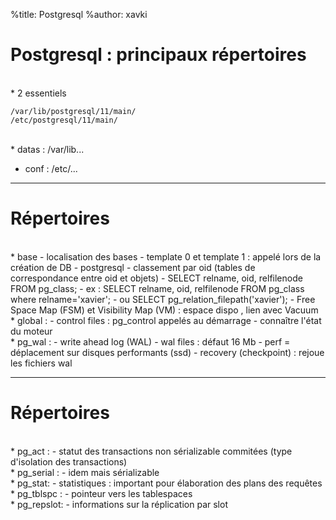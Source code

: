 %title: Postgresql
%author: xavki



# Postgresql : principaux répertoires


<br>
* 2 essentiels

```
/var/lib/postgresql/11/main/
/etc/postgresql/11/main/
```

<br>
* datas : /var/lib...

* conf : /etc/...

-------------------------------------------------------

# Répertoires


<br>
* base
		- localisation des bases
		- template 0 et template 1 : appelé lors de la création de DB
		- postgresql
		- classement par oid (tables de correspondance entre oid et objets)
		- SELECT relname, oid, relfilenode FROM pg_class;
		- ex : SELECT relname, oid, relfilenode FROM pg_class where relname='xavier';
		- ou SELECT pg_relation_filepath('xavier');
		- Free Space Map (FSM) et Visibility Map (VM) : espace dispo , lien avec Vacuum

<br>
* global :
		- control files : pg_control appelés au démarrage
		- connaître l'état du moteur

<br>
* pg_wal : 
		- write ahead log (WAL)
		- wal files : défaut 16 Mb
		- perf = déplacement sur disques performants (ssd)
		- recovery (checkpoint) : rejoue les fichiers wal


------------------------------------------------------------------


# Répertoires



<br>
* pg_act :
		- statut des transactions non sérializable commitées (type d'isolation des transactions)

<br>
* pg_serial :
		- idem mais sérializable

<br>
* pg_stat:
		- statistiques : important pour élaboration des plans des requêtes

<br>
* pg_tblspc :
		- pointeur vers les tablespaces

<br>
* pg_repslot:
		- informations sur la réplication par slot

